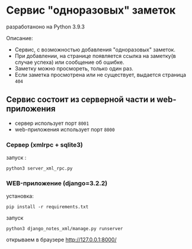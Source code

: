 # Сервис "одноразовых" заметок

разработаноно на Python 3.9.3

Описание:
- Сервис, с возможностью добавления "одноразовых" заметок.
- При добавлении, на странице появляется ссылка на заметку(в случае успеха) или сообщение об ошибке.
- Заметку можно просмореть, только один раз.
- Если заметка просмотрена или не существует, выдается страница `404`


## Сервис состоит из серверной части и web-приложения
- сервер использует порт `8001`
- web-приложения использует порт `8000`
### Cервер  (xmlrpc + sqlite3)

запуск :
```
python3 server_xml_rpc.py
```

### WEB-приложение (django=3.2.2)

установка:

```
pip install -r requirements.txt
```

запуск
```
python3 django_notes_xml/manage.py runserver
```

открываем в браузере http://127.0.0.1:8000/


